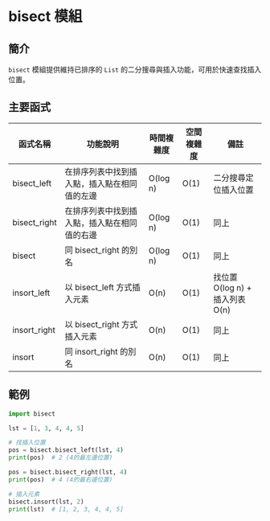 # bisect 模組

## 簡介
`bisect` 模組提供維持已排序的 `List` 的二分搜尋與插入功能，可用於快速查找插入位置。

## 主要函式

| 函式名稱       | 功能說明                          | 時間複雜度    | 空間複雜度 | 備註                       |
|--------------|-------------------------------|------------|----------|--------------------------|
| bisect_left  | 在排序列表中找到插入點，插入點在相同值的左邊 | O(log n)   | O(1)     | 二分搜尋定位插入位置              |
| bisect_right | 在排序列表中找到插入點，插入點在相同值的右邊 | O(log n)   | O(1)     | 同上                      |
| bisect       | 同 bisect_right 的別名              | O(log n)   | O(1)     | 同上                      |
| insort_left  | 以 bisect_left 方式插入元素           | O(n)       | O(1)     | 找位置 O(log n) + 插入列表 O(n) |
| insort_right | 以 bisect_right 方式插入元素          | O(n)       | O(1)     | 同上                      |
| insort       | 同 insort_right 的別名              | O(n)       | O(1)     | 同上                      |

## 範例

```python
import bisect

lst = [1, 3, 4, 4, 5]

# 找插入位置
pos = bisect.bisect_left(lst, 4)
print(pos)  # 2 (4的最左邊位置)

pos = bisect.bisect_right(lst, 4)
print(pos)  # 4 (4的最右邊位置)

# 插入元素
bisect.insort(lst, 2)
print(lst)  # [1, 2, 3, 4, 4, 5]
```